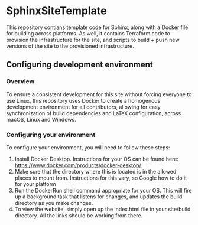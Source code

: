 # SphinxSiteTemplate
This repository contians template code for Sphinx, along with a Docker file for building across platforms. As well, it contains Terraform code to provision the infrastructure for the site, and scripts to build + push new versions of the site to the provisioned infrastructure.

## Configuring development environment
### Overview
To ensure a consistent development for this site without forcing everyone to use Linux, this repository uses Docker to create a homogenous development environment for all contributors, allowing for easy synchronization of build dependencies and LaTeX configuration, across macOS, Linux and Windows.

### Configuring your environment
To configure your environment, you will need to follow these steps:

1. Install Docker Desktop. Instructions for your OS can be found here: https://www.docker.com/products/docker-desktop/.
2. Make sure that the directory where this is located is in the allowed places to mount from. Instructions for this vary, so Google how to do it for your platform
3. Run the DockerRun shell command appropriate for your OS. This will fire up a background task that listens for changes, and updates the build directory as you make changes.
4. To view the website, simply open up the index.html file in your site/build directory. All the links should be working from there.